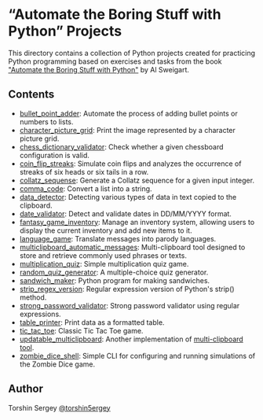 # “Automate the Boring Stuff with Python” Projects

This directory contains a collection of Python projects created for practicing Python programming based on exercises and tasks from the book ["Automate the Boring Stuff with Python"](https://automatetheboringstuff.com/) by Al Sweigart.

## Contents

- [bullet_point_adder](./bullet_point_adder): Automate the process of adding bullet points or numbers to lists.
- [character_picture_grid](./character_picture_grid): Print the image represented by a character picture grid.
- [chess_dictionary_validator](./chess_dictionary_validator): Check whether a given chessboard configuration is valid.
- [coin_flip_streaks](./coin_flip_streaks): Simulate coin flips and analyzes the occurrence of streaks of six heads or six tails in a row.
- [collatz_sequense](./collatz_sequense): Generate a Collatz sequence for a given input integer.
- [comma_code](./comma_code): Convert a list into a string.
- [data_detector](./data_detector): Detecting various types of data in text copied to the clipboard.
- [date_validator](./date_validator): Detect and validate dates in DD/MM/YYYY format.
- [fantasy_game_inventory](./fantasy_game_inventory): Manage an inventory system, allowing users to display the current inventory and add new items to it.
- [language_game](./language_game): Translate messages into parody languages.
- [multiclipboard_automatic_messages](./multiclipboard_automatic_messages): Multi-clipboard tool designed to store and retrieve commonly used phrases or texts.
- [multiplication_quiz](./multiplication_quiz): Simple multiplication quiz game.
- [random_quiz_generator](./random_quiz_generator/): A multiple-choice quiz generator.
- [sandwich_maker](./sandwich_maker): Python program for making sandwiches.
- [strip_regex_version](./strip_regex_version): Regular expression version of Python's strip() method.
- [strong_password_validator](./strong_password_validator): Strong password validator using regular expressions.
- [table_printer](./table_printer): Print data as a formatted table.
- [tic_tac_toe](./tic_tac_toe): Classic Tic Tac Toe game.
- [updatable_multiclipboard](./updatable_multiclipboard): Another implementation of [multi-clipboard tool](./multiclipboard_automatic_messages/). 
- [zombie_dice_shell](./zombie_dice_shell): Simple CLI for configuring and running simulations of the Zombie Dice game.

## Author

Torshin Sergey [@torshin5ergey](https://github.com/torshin5ergey)
